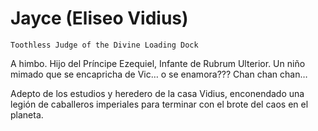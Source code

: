 # Jayce (Eliseo Vidius)

`Toothless Judge of the Divine Loading Dock`

A himbo. Hijo del Príncipe Ezequiel, Infante de Rubrum Ulterior. Un niño mimado que se encapricha de Vic… o se enamora??? Chan chan chan… 

Adepto de los estudios y heredero de la casa Vidius, enconendado una legión de caballeros imperiales para terminar con el brote del caos en el planeta.